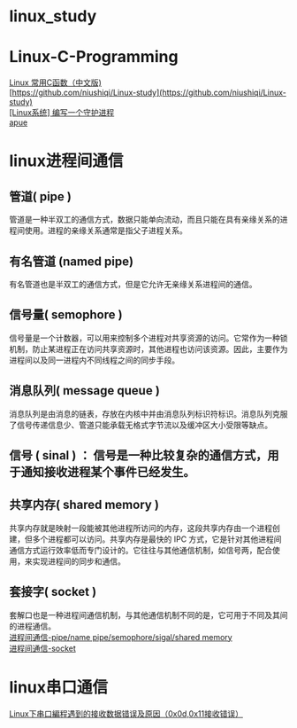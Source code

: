 # linux_study

# Linux-C-Programming
  
  [Linux 常用C函数（中文版)](http://net.pku.edu.cn/~yhf/linux_c/)  
  [https://github.com/niushiqi/Linux-study](https://github.com/niushiqi/Linux-study)  
  [[Linux系统] 编写一个守护进程](https://www.cnblogs.com/leokale-zz/p/12163493.html)  
  [apue](https://github.com/MeiK2333/apue)  

# linux进程间通信
## 管道( pipe )
管道是一种半双工的通信方式，数据只能单向流动，而且只能在具有亲缘关系的进程间使用。进程的亲缘关系通常是指父子进程关系。
## 有名管道 (named pipe) 
有名管道也是半双工的通信方式，但是它允许无亲缘关系进程间的通信。
## 信号量( semophore ) 
信号量是一个计数器，可以用来控制多个进程对共享资源的访问。它常作为一种锁机制，防止某进程正在访问共享资源时，其他进程也访问该资源。因此，主要作为进程间以及同一进程内不同线程之间的同步手段。
## 消息队列( message queue ) 
消息队列是由消息的链表，存放在内核中并由消息队列标识符标识。消息队列克服了信号传递信息少、管道只能承载无格式字节流以及缓冲区大小受限等缺点。
## 信号 ( sinal ) ： 信号是一种比较复杂的通信方式，用于通知接收进程某个事件已经发生。
## 共享内存( shared memory ) 
共享内存就是映射一段能被其他进程所访问的内存，这段共享内存由一个进程创建，但多个进程都可以访问。共享内存是最快的 IPC 方式，它是针对其他进程间通信方式运行效率低而专门设计的。它往往与其他通信机制，如信号两，配合使用，来实现进程间的同步和通信。
## 套接字( socket ) 
套解口也是一种进程间通信机制，与其他通信机制不同的是，它可用于不同及其间的进程通信。  
[进程间通信-pipe/name pipe/semophore/sigal/shared memory](https://www.cnblogs.com/zgq0/p/8780893.html)  
[进程间通信-socket](https://www.cnblogs.com/thinkinglife/p/4518353.html)  


# linux串口通信
[Linux下串口編程遇到的接收数据错误及原因（0x0d,0x11接收错误）](https://www.cnblogs.com/zgq0/p/8078505.html)  

